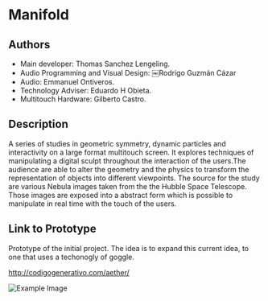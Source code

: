 # Manifold


## Authors
- Main developer: Thomas Sanchez Lengeling.
- Audio Programming and Visual Design: ￼Rodrigo Guzmán Cázar
- Audio: Emmanuel Ontiveros.
- Technology Adviser: Eduardo H Obieta.
- Multitouch Hardware: Gilberto Castro.

## Description

A series of studies in geometric symmetry, dynamic particles and interactivity on a large format multitouch screen. It explores techniques of manipulating a digital sculpt throughout the interaction of the users.The audience are able to alter the geometry and the physics to transform the representation of objects into different viewpoints. The source for the study are various Nebula images taken from the the Hubble Space Telescope. Those images are exposed into a abstract form which is possible to manipulate in real time with the touch of the users.

## Link to Prototype

Prototype of the initial project. The idea is to expand this current idea, to one that uses a techonogly of goggle.

http://codigogenerativo.com/aether/

![Example Image](http://codigogenerativo.com/wp-content/uploads/eather_03.jpg "Interaction")
